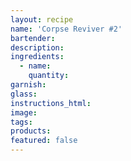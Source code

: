 ```yaml
---
layout: recipe
name: 'Corpse Reviver #2'
bartender:
description:
ingredients:
  - name:
    quantity:
garnish:
glass:
instructions_html:
image:
tags:
products:
featured: false
---
```

